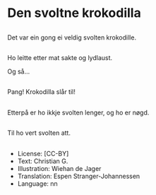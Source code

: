 # Den svoltne krokodilla

##
Det var ein gong ei veldig svolten krokodille.

##
Ho leitte etter mat sakte og lydlaust.

Og så...

##
Pang! Krokodilla slår til!

##
Etterpå er ho ikkje svolten lenger, og ho er nøgd.

##
Til ho vert svolten att.

##
* License: [CC-BY]
* Text: Christian G.
* Illustration: Wiehan de Jager
* Translation: Espen Stranger-Johannessen
* Language: nn
